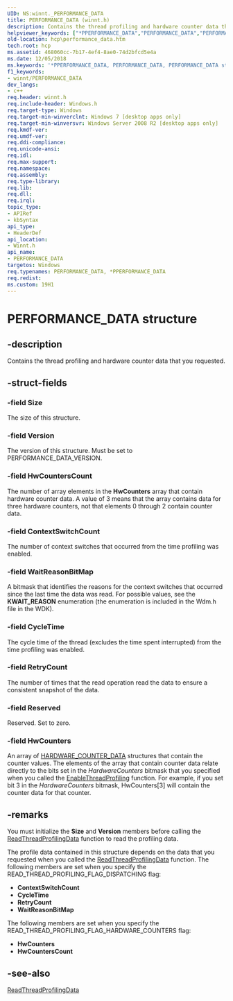 ```yaml
---
UID: NS:winnt._PERFORMANCE_DATA
title: PERFORMANCE_DATA (winnt.h)
description: Contains the thread profiling and hardware counter data that you requested.helpviewer_keywords: ["*PPERFORMANCE_DATA","PERFORMANCE_DATA","PERFORMANCE_DATA structure [Hardware Counter Profiling]","PPERFORMANCE_DATA","PPERFORMANCE_DATA structure pointer [Hardware Counter Profiling]","_PERFORMANCE_DATA","hcp.performance_data","winnt/PERFORMANCE_DATA","winnt/PPERFORMANCE_DATA"]
old-location: hcp\performance_data.htm
tech.root: hcp
ms.assetid: 468060cc-7b17-4ef4-8ae0-74d2bfcd5e4a
ms.date: 12/05/2018
ms.keywords: '*PPERFORMANCE_DATA, PERFORMANCE_DATA, PERFORMANCE_DATA structure [Hardware Counter Profiling], PPERFORMANCE_DATA, PPERFORMANCE_DATA structure pointer [Hardware Counter Profiling], _PERFORMANCE_DATA, hcp.performance_data, winnt/PERFORMANCE_DATA, winnt/PPERFORMANCE_DATA'
f1_keywords:
- winnt/PERFORMANCE_DATA
dev_langs:
- c++
req.header: winnt.h
req.include-header: Windows.h
req.target-type: Windows
req.target-min-winverclnt: Windows 7 [desktop apps only]
req.target-min-winversvr: Windows Server 2008 R2 [desktop apps only]
req.kmdf-ver: 
req.umdf-ver: 
req.ddi-compliance: 
req.unicode-ansi: 
req.idl: 
req.max-support: 
req.namespace: 
req.assembly: 
req.type-library: 
req.lib: 
req.dll: 
req.irql: 
topic_type:
- APIRef
- kbSyntax
api_type:
- HeaderDef
api_location:
- Winnt.h
api_name:
- PERFORMANCE_DATA
targetos: Windows
req.typenames: PERFORMANCE_DATA, *PPERFORMANCE_DATA
req.redist: 
ms.custom: 19H1
---
```


# PERFORMANCE_DATA structure


## -description


Contains the thread profiling and hardware counter data that you requested.


## -struct-fields




### -field Size

The size of this structure.


### -field Version

The version of this structure. Must be set to PERFORMANCE_DATA_VERSION.


### -field HwCountersCount

The number of array elements in the <b>HwCounters</b> array that contain hardware counter data. A value of 3 means that the array contains data for three hardware counters, not that elements 0 through 2 contain counter data.


### -field ContextSwitchCount

The number of context switches that occurred from the time profiling was enabled.


### -field WaitReasonBitMap

A bitmask that identifies the reasons for the context switches that occurred since the last time the data was read. For possible values, see the <b>KWAIT_REASON</b> enumeration (the enumeration is included in the Wdm.h file in the WDK).


### -field CycleTime

The cycle time of the thread (excludes the time spent interrupted) from the time profiling was enabled.


### -field RetryCount

The number of times that the read operation read the data to ensure a consistent snapshot of the data.


### -field Reserved

Reserved. Set to zero.


### -field HwCounters

An array of <a href="https://docs.microsoft.com/windows/desktop/api/winnt/ns-winnt-hardware_counter_data">HARDWARE_COUNTER_DATA</a> structures that contain the counter values. The elements of the array that contain counter data relate directly to the bits set in the <i>HardwareCounters</i> bitmask that you specified when you called the <a href="https://docs.microsoft.com/windows/desktop/api/winbase/nf-winbase-enablethreadprofiling">EnableThreadProfiling</a> function. For example, if you set bit 3 in the <i>HardwareCounters</i> bitmask, HwCounters[3] will contain the counter data for that counter.


## -remarks



You must initialize the <b>Size</b> and <b>Version</b> members before calling the <a href="https://docs.microsoft.com/windows/desktop/api/winbase/nf-winbase-readthreadprofilingdata">ReadThreadProfilingData</a> function to read the profiling data.

The profile data contained in this structure depends on the data that you requested when you called the <a href="https://docs.microsoft.com/windows/desktop/api/winbase/nf-winbase-readthreadprofilingdata">ReadThreadProfilingData</a> function. The following members are set when you specify the READ_THREAD_PROFILING_FLAG_DISPATCHING flag:

<ul>
<li><b>ContextSwitchCount</b></li>
<li><b>CycleTime</b></li>
<li><b>RetryCount</b></li>
<li><b>WaitReasonBitMap</b></li>
</ul>
The following members are set when you specify the READ_THREAD_PROFILING_FLAG_HARDWARE_COUNTERS flag:

<ul>
<li><b>HwCounters</b></li>
<li><b>HwCountersCount</b></li>
</ul>



## -see-also




<a href="https://docs.microsoft.com/windows/desktop/api/winbase/nf-winbase-readthreadprofilingdata">ReadThreadProfilingData</a>
 

 

